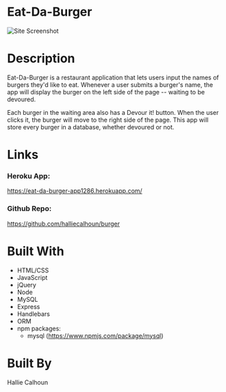# Eat-Da-Burger

![Site Screenshot](/assets/img/ss.PNG)


# Description
 Eat-Da-Burger is a restaurant application that lets users input the names of burgers they'd like to eat. Whenever a user submits a burger's name, the app will display the burger on the left side of the page -- waiting to be devoured.
 
 Each burger in the waiting area also has a Devour it! button. When the user clicks it, the burger will move to the right side of the page. This app will store every burger in a database, whether devoured or not.


# Links
### Heroku App:
 https://eat-da-burger-app1286.herokuapp.com/
### Github Repo:
 https://github.com/halliecalhoun/burger


# Built With
* HTML/CSS
* JavaScript
* jQuery
* Node
* MySQL
* Express
* Handlebars
* ORM
* npm packages: 
    * mysql (https://www.npmjs.com/package/mysql)

# Built By
Hallie Calhoun

